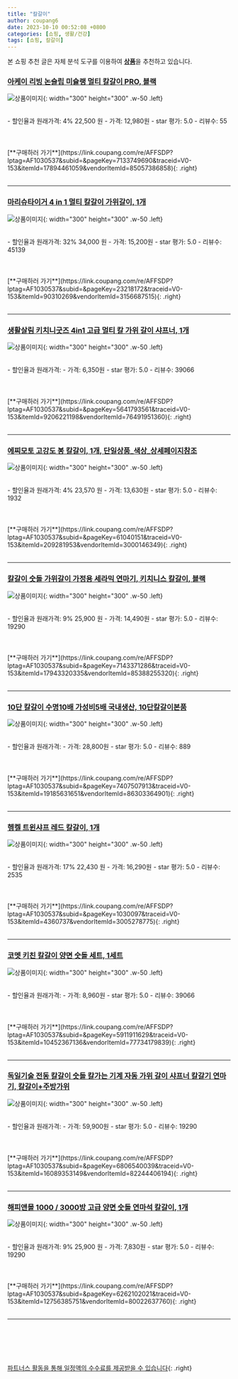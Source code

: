 ```yaml
---
title: "칼갈이"
author: coupang6
date: 2023-10-10 00:52:08 +0800
categories: [쇼핑, 생활/건강]
tags: [쇼핑, 칼갈이]
---
```


본 쇼핑 추천 글은 자체 분석 도구를 이용하여 [**상품**](https://link.coupang.com/a/bao1ui)을 추천하고 있습니다.

### [아케이 리빙 논슬립 미슐랭 멀티 칼갈이 PRO, 블랙](https://link.coupang.com/re/AFFSDP?lptag=AF1030537&subid=&pageKey=7133749690&traceid=V0-153&itemId=17894461059&vendorItemId=85057386858)

![상품이미지](https://thumbnail9.coupangcdn.com/thumbnails/remote/230x230ex/image/retail/images/396338401050009-487c0e40-b058-4880-a02e-d802daacd8cb.jpg){: width="300" height="300" .w-50 .left}


<br>
- 할인율과 원래가격: 4%  22,500   원
- 가격: 12,980원
- star 평가: 5.0
- 리뷰수: 55
<br>
<br>
<br>
<br>
[**구매하러 가기**](https://link.coupang.com/re/AFFSDP?lptag=AF1030537&subid=&pageKey=7133749690&traceid=V0-153&itemId=17894461059&vendorItemId=85057386858){: .right}
<br>
<br>

---

### [마리슈타이거 4 in 1 멀티 칼갈이 가위갈이, 1개](https://link.coupang.com/re/AFFSDP?lptag=AF1030537&subid=&pageKey=23218172&traceid=V0-153&itemId=90310269&vendorItemId=3156687515)

![상품이미지](https://thumbnail6.coupangcdn.com/thumbnails/remote/230x230ex/image/retail/images/1057267921076626-0e6985bf-db51-47e6-94f8-d722c31954ca.jpg){: width="300" height="300" .w-50 .left}


<br>
- 할인율과 원래가격: 32%  34,000   원
- 가격: 15,200원
- star 평가: 5.0
- 리뷰수: 45139
<br>
<br>
<br>
<br>
[**구매하러 가기**](https://link.coupang.com/re/AFFSDP?lptag=AF1030537&subid=&pageKey=23218172&traceid=V0-153&itemId=90310269&vendorItemId=3156687515){: .right}
<br>
<br>

---

### [생활살림 키치니굿즈 4in1 고급 멀티 칼 가위 갈이 샤프너, 1개](https://link.coupang.com/re/AFFSDP?lptag=AF1030537&subid=&pageKey=5641793561&traceid=V0-153&itemId=9206221198&vendorItemId=76491951360)

![상품이미지](https://thumbnail9.coupangcdn.com/thumbnails/remote/230x230ex/image/rs_quotation_api/qbvu4rtm/25c9185b4daf472d85737bc8862103f8.jpg){: width="300" height="300" .w-50 .left}


<br>
- 할인율과 원래가격: 
- 가격: 6,350원
- star 평가: 5.0
- 리뷰수: 39066
<br>
<br>
<br>
<br>
[**구매하러 가기**](https://link.coupang.com/re/AFFSDP?lptag=AF1030537&subid=&pageKey=5641793561&traceid=V0-153&itemId=9206221198&vendorItemId=76491951360){: .right}
<br>
<br>

---

### [에찌모토 고강도 봉 칼갈이, 1개, 단일상품_색상_상세페이지참조](https://link.coupang.com/re/AFFSDP?lptag=AF1030537&subid=&pageKey=61040151&traceid=V0-153&itemId=209281953&vendorItemId=3000146349)

![상품이미지](https://thumbnail10.coupangcdn.com/thumbnails/remote/230x230ex/image/product/image/vendoritem/2019/03/18/3000146349/dce2a62a-5093-42a8-a3b8-f6ee435e8da7.jpg){: width="300" height="300" .w-50 .left}


<br>
- 할인율과 원래가격: 4%  23,570   원
- 가격: 13,630원
- star 평가: 5.0
- 리뷰수: 1932
<br>
<br>
<br>
<br>
[**구매하러 가기**](https://link.coupang.com/re/AFFSDP?lptag=AF1030537&subid=&pageKey=61040151&traceid=V0-153&itemId=209281953&vendorItemId=3000146349){: .right}
<br>
<br>

---

### [칼갈이 숫돌 가위갈이 가정용 세라믹 연마기, 키치니스 칼갈이, 블랙](https://link.coupang.com/re/AFFSDP?lptag=AF1030537&subid=&pageKey=7143371286&traceid=V0-153&itemId=17943320335&vendorItemId=85388255320)

![상품이미지](https://thumbnail10.coupangcdn.com/thumbnails/remote/230x230ex/image/vendor_inventory/443d/d1c086a4cc02e573ac825019a0abefb62561b17e74b15c7f1cd5b8f8c905.jpg){: width="300" height="300" .w-50 .left}


<br>
- 할인율과 원래가격: 9%  25,900   원
- 가격: 14,490원
- star 평가: 5.0
- 리뷰수: 19290
<br>
<br>
<br>
<br>
[**구매하러 가기**](https://link.coupang.com/re/AFFSDP?lptag=AF1030537&subid=&pageKey=7143371286&traceid=V0-153&itemId=17943320335&vendorItemId=85388255320){: .right}
<br>
<br>

---

### [10단 칼갈이 수명10배 가성비5배 국내생산, 10단칼갈이본품](https://link.coupang.com/re/AFFSDP?lptag=AF1030537&subid=&pageKey=7407507913&traceid=V0-153&itemId=19185631651&vendorItemId=86303364901)

![상품이미지](https://thumbnail8.coupangcdn.com/thumbnails/remote/230x230ex/image/vendor_inventory/cd38/db3eac9ee3bb83963797d1db0e4bd0cb5784ff4a121a4aea62fbd5077e27.jpg){: width="300" height="300" .w-50 .left}


<br>
- 할인율과 원래가격: 
- 가격: 28,800원
- star 평가: 5.0
- 리뷰수: 889
<br>
<br>
<br>
<br>
[**구매하러 가기**](https://link.coupang.com/re/AFFSDP?lptag=AF1030537&subid=&pageKey=7407507913&traceid=V0-153&itemId=19185631651&vendorItemId=86303364901){: .right}
<br>
<br>

---

### [헹켈 트윈샤프 레드 칼갈이, 1개](https://link.coupang.com/re/AFFSDP?lptag=AF1030537&subid=&pageKey=1030097&traceid=V0-153&itemId=4360737&vendorItemId=3005278775)

![상품이미지](https://thumbnail10.coupangcdn.com/thumbnails/remote/230x230ex/image/product/image/vendoritem/2019/02/15/3005278775/219bdc14-f04b-4cfa-9157-da39f1216e5e.jpg){: width="300" height="300" .w-50 .left}


<br>
- 할인율과 원래가격: 17%  22,430   원
- 가격: 16,290원
- star 평가: 5.0
- 리뷰수: 2535
<br>
<br>
<br>
<br>
[**구매하러 가기**](https://link.coupang.com/re/AFFSDP?lptag=AF1030537&subid=&pageKey=1030097&traceid=V0-153&itemId=4360737&vendorItemId=3005278775){: .right}
<br>
<br>

---

### [코멧 키친 칼갈이 양면 숫돌 세트, 1세트](https://link.coupang.com/re/AFFSDP?lptag=AF1030537&subid=&pageKey=5911911629&traceid=V0-153&itemId=10452367136&vendorItemId=77734179839)

![상품이미지](https://thumbnail6.coupangcdn.com/thumbnails/remote/230x230ex/image/retail/images/258736934209224-a4b690fc-43e3-42f8-a763-d120bd3bb8c3.jpg){: width="300" height="300" .w-50 .left}


<br>
- 할인율과 원래가격: 
- 가격: 8,960원
- star 평가: 5.0
- 리뷰수: 39066
<br>
<br>
<br>
<br>
[**구매하러 가기**](https://link.coupang.com/re/AFFSDP?lptag=AF1030537&subid=&pageKey=5911911629&traceid=V0-153&itemId=10452367136&vendorItemId=77734179839){: .right}
<br>
<br>

---

### [독일기술 전동 칼갈이 숫돌 칼가는 기계 자동 가위 갈이 샤프너 칼갈기 연마기, 칼갈이+주방가위](https://link.coupang.com/re/AFFSDP?lptag=AF1030537&subid=&pageKey=6806540039&traceid=V0-153&itemId=16089353149&vendorItemId=82244406194)

![상품이미지](https://thumbnail8.coupangcdn.com/thumbnails/remote/230x230ex/image/vendor_inventory/3192/1c0784c1e692bf65e6e2c4c22ca10350b07a4f2a074fb447cc7910188f63.jpg){: width="300" height="300" .w-50 .left}


<br>
- 할인율과 원래가격: 
- 가격: 59,900원
- star 평가: 5.0
- 리뷰수: 19290
<br>
<br>
<br>
<br>
[**구매하러 가기**](https://link.coupang.com/re/AFFSDP?lptag=AF1030537&subid=&pageKey=6806540039&traceid=V0-153&itemId=16089353149&vendorItemId=82244406194){: .right}
<br>
<br>

---

### [해피앤몰 1000 / 3000방 고급 양면 숫돌 연마석 칼갈이, 1개](https://link.coupang.com/re/AFFSDP?lptag=AF1030537&subid=&pageKey=6262102021&traceid=V0-153&itemId=12756385751&vendorItemId=80022637760)

![상품이미지](https://thumbnail6.coupangcdn.com/thumbnails/remote/230x230ex/image/rs_quotation_api/iyx2piwa/bf24f97fa60d4621bde71574415a5d26.jpg){: width="300" height="300" .w-50 .left}


<br>
- 할인율과 원래가격: 9%  25,900   원
- 가격: 7,830원
- star 평가: 5.0
- 리뷰수: 19290
<br>
<br>
<br>
<br>
[**구매하러 가기**](https://link.coupang.com/re/AFFSDP?lptag=AF1030537&subid=&pageKey=6262102021&traceid=V0-153&itemId=12756385751&vendorItemId=80022637760){: .right}
<br>
<br>

---
<br><br><br><br><br> [파트너스 활동을 통해 일정액의 수수료를 제공받을 수 있습니다](https://link.coupang.com/a/bao1ui){: .right}